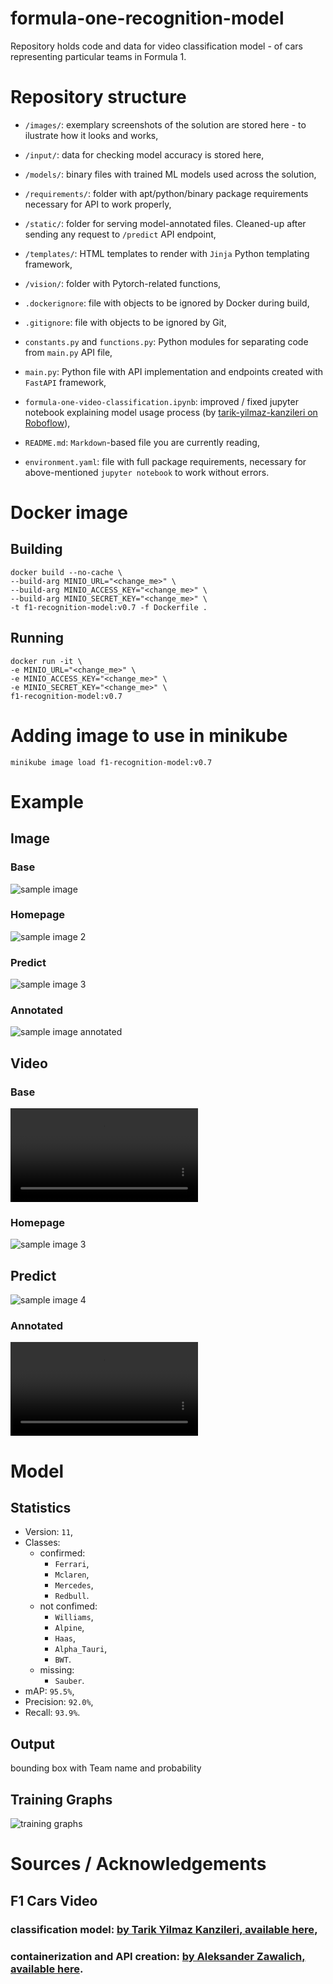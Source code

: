 # formula-one-recognition-model
Repository holds code and data for video classification model - of cars representing particular teams in Formula 1.

# Repository structure
- `/images/`: exemplary screenshots of the solution are stored here - to ilustrate how it looks and works,
- `/input/`: data for checking model accuracy is stored here,
- `/models/`: binary files with trained ML models used across the solution,
- `/requirements/`: folder with apt/python/binary package requirements necessary for API to work properly,
- `/static/`: folder for serving model-annotated files. Cleaned-up after sending any request to `/predict` API endpoint,
- `/templates/`: HTML templates to render with `Jinja` Python templating framework,
- `/vision/`: folder with Pytorch-related functions,
- `.dockerignore`: file with objects to be ignored by Docker during build,
- `.gitignore`: file with objects to be ignored by Git,
- `constants.py` and `functions.py`: Python modules for separating code from `main.py` API file,
- `main.py`: Python file with API implementation and endpoints created with `FastAPI` framework,
- `formula-one-video-classification.ipynb`: improved / fixed jupyter notebook explaining model usage process (by [tarik-yilmaz-kanzileri on Roboflow](https://universe.roboflow.com/tarik-yilmaz-kanzileri/detection-f1-cars)),

- `README.md`: `Markdown`-based file you are currently reading,

- `environment.yaml`: file with full package requirements, necessary for above-mentioned `jupyter notebook` to work without errors.

# Docker image
## Building
```
docker build --no-cache \
--build-arg MINIO_URL="<change_me>" \
--build-arg MINIO_ACCESS_KEY="<change_me>" \
--build-arg MINIO_SECRET_KEY="<change_me>" \
-t f1-recognition-model:v0.7 -f Dockerfile .
```
## Running
```
docker run -it \
-e MINIO_URL="<change_me>" \
-e MINIO_ACCESS_KEY="<change_me>" \
-e MINIO_SECRET_KEY="<change_me>" \
f1-recognition-model:v0.7
```

# Adding image to use in minikube
`minikube image load f1-recognition-model:v0.7`

# Example
## Image
### Base
![sample image](./input/lando-norris-mclaren-mcl35m-1.png)
### Homepage
![sample image 2](./images/homepage-image.png)
### Predict 
![sample image 3](./images/predict-image.png)
### Annotated
![sample image annotated](./input/lando-norris-mclaren-mcl35m-1_annotated.png)
## Video
### Base
![sample video](./input/sample_video_1.mp4)
### Homepage
![sample image 3](./images/homepage-video.png)
## Predict
![sample image 4](./images/predict-video.png)
### Annotated
![sample video annotated](./input/sample_video_1_annotated.mp4)

# Model 
## Statistics
- Version: `11`,
- Classes:
  - confirmed:
    - `Ferrari`,
    - `Mclaren`,
    - `Mercedes`,
    - `Redbull`.
  - not confimed:
    - `Williams`,
    - `Alpine`,
    - `Haas`,
    - `Alpha_Tauri`,
    - `BWT`.
  - missing:
    - `Sauber`.
- mAP: `95.5%`,
- Precision: `92.0%`,
- Recall: `93.9%`.

## Output
bounding box with Team name and probability

## Training Graphs
![training graphs](https://storage.googleapis.com/roboflow-platform-cache/0rwi5tTqGphZ9WeAqy8Y1qh5G9S2/3gsXbN6o6fS93VJgZoc8/11/results.png)

# Sources / Acknowledgements
## F1 Cars Video
### classification model: [by Tarik Yilmaz Kanzileri, available here](https://universe.roboflow.com/tarik-yilmaz-kanzileri),
### containerization and API creation: [by Aleksander Zawalich, available here](https://github.com/azawalich).